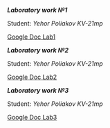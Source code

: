 ***Laboratory work №1***

Student: _Yehor Poliakov KV-21mp_

[Google Doc Lab1](https://docs.google.com/document/d/1yb4UHtWCyJ7n6NVfazkRpU-222igv55VT5VfiCYOP0Q/edit?usp=sharing)


***Laboratory work №2***

Student: _Yehor Poliakov KV-21mp_

[Google Doc Lab2](https://docs.google.com/document/d/1D0wiiIpQR1mrzhCswPuor6y1NCWPB_qCu8EIAyGk8oc/edit?usp=sharing)


***Laboratory work №3***

Student: _Yehor Poliakov KV-21mp_

[Google Doc Lab3](https://docs.google.com/document/d/1NXMxfCJD7yeS3us60K8FzJefyH0RnZrCnGePkBGnJtM/edit?usp=sharing)
